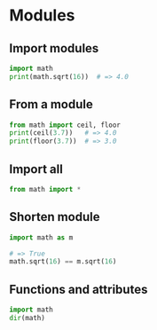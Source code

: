 # Modules

## Import modules

```python
import math
print(math.sqrt(16))  # => 4.0
```

## From a module

```python
from math import ceil, floor
print(ceil(3.7))   # => 4.0
print(floor(3.7))  # => 3.0
```

## Import all

```python
from math import *
```

## Shorten module

```python
import math as m

# => True
math.sqrt(16) == m.sqrt(16)
```

## Functions and attributes

```python
import math
dir(math)
```
